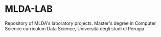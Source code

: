 # MLDA-LAB
Repository of MLDA's laboratory projects. Master's degree in Computer Science curriculum Data Science, Università degli studi di Perugia 
